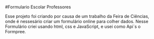 #Formulario Escolar Professores

Esse projeto foi criando por causa de um trabalho da Feira de Ciências, onde é nessesário criar um formulário online para colher dados. Nesse Formulário criei usando html, css e JavaScript, e usei como Api´s o Formpree.
